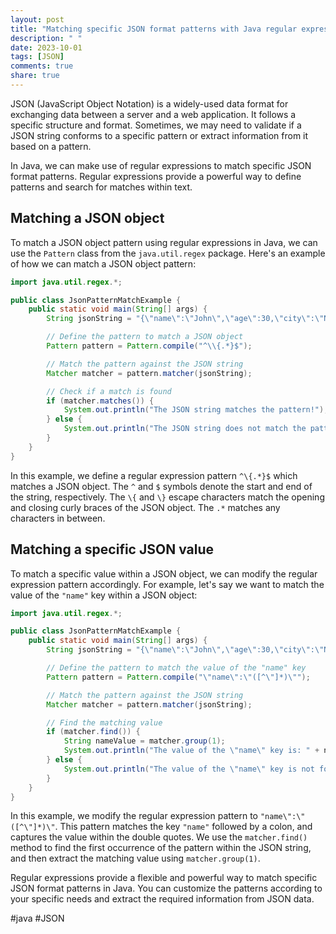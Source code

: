```yaml
---
layout: post
title: "Matching specific JSON format patterns with Java regular expressions"
description: " "
date: 2023-10-01
tags: [JSON]
comments: true
share: true
---
```


JSON (JavaScript Object Notation) is a widely-used data format for exchanging data between a server and a web application. It follows a specific structure and format. Sometimes, we may need to validate if a JSON string conforms to a specific pattern or extract information from it based on a pattern.

In Java, we can make use of regular expressions to match specific JSON format patterns. Regular expressions provide a powerful way to define patterns and search for matches within text.

## Matching a JSON object

To match a JSON object pattern using regular expressions in Java, we can use the `Pattern` class from the `java.util.regex` package. Here's an example of how we can match a JSON object pattern:

```java
import java.util.regex.*;

public class JsonPatternMatchExample {
    public static void main(String[] args) {
        String jsonString = "{\"name\":\"John\",\"age\":30,\"city\":\"New York\"}";

        // Define the pattern to match a JSON object
        Pattern pattern = Pattern.compile("^\\{.*}$");

        // Match the pattern against the JSON string
        Matcher matcher = pattern.matcher(jsonString);

        // Check if a match is found
        if (matcher.matches()) {
            System.out.println("The JSON string matches the pattern!");
        } else {
            System.out.println("The JSON string does not match the pattern!");
        }
    }
}
```

In this example, we define a regular expression pattern `^\{.*}$` which matches a JSON object. The `^` and `$` symbols denote the start and end of the string, respectively. The `\{` and `\}` escape characters match the opening and closing curly braces of the JSON object. The `.*` matches any characters in between.

## Matching a specific JSON value

To match a specific value within a JSON object, we can modify the regular expression pattern accordingly. For example, let's say we want to match the value of the `"name"` key within a JSON object:

```java
import java.util.regex.*;

public class JsonPatternMatchExample {
    public static void main(String[] args) {
        String jsonString = "{\"name\":\"John\",\"age\":30,\"city\":\"New York\"}";

        // Define the pattern to match the value of the "name" key
        Pattern pattern = Pattern.compile("\"name\":\"([^\"]*)\"");

        // Match the pattern against the JSON string
        Matcher matcher = pattern.matcher(jsonString);

        // Find the matching value
        if (matcher.find()) {
            String nameValue = matcher.group(1);
            System.out.println("The value of the \"name\" key is: " + nameValue);
        } else {
            System.out.println("The value of the \"name\" key is not found!");
        }
    }
}
```

In this example, we modify the regular expression pattern to `"name\":\"([^\"]*)\"`. This pattern matches the key `"name"` followed by a colon, and captures the value within the double quotes. We use the `matcher.find()` method to find the first occurrence of the pattern within the JSON string, and then extract the matching value using `matcher.group(1)`.

Regular expressions provide a flexible and powerful way to match specific JSON format patterns in Java. You can customize the patterns according to your specific needs and extract the required information from JSON data.

#java #JSON